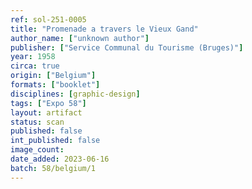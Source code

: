 ```yaml
---
ref: sol-251-0005
title: "Promenade a travers le Vieux Gand"
author_name: ["unknown author"]
publisher: ["Service Communal du Tourisme (Bruges)"]
year: 1958
circa: true
origin: ["Belgium"]
formats: ["booklet"]
disciplines: [graphic-design]
tags: ["Expo 58"]
layout: artifact
status: scan
published: false
int_published: false
image_count:
date_added: 2023-06-16
batch: 58/belgium/1
---
```

